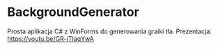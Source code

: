 # BackgroundGenerator
Prosta aplikacja C# z WinForms do generowania graiki tła.
Prezentacja: https://youtu.be/GR-jTIaqYwA
